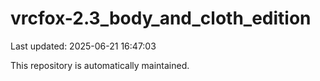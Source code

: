 # vrcfox-2.3_body_and_cloth_edition

Last updated: 2025-06-21 16:47:03

This repository is automatically maintained.
